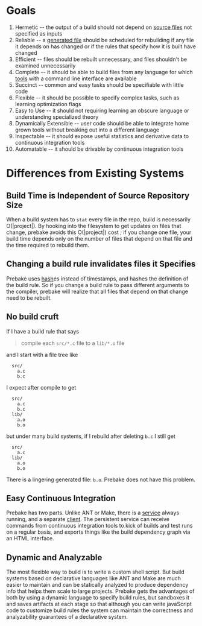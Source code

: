 # Goals #
  1. Hermetic -- the output of a build should not depend on [source files](SourceFile.md) not specified as inputs
  1. Reliable -- a [generated file](GeneratedFile.md) should be scheduled for rebuilding if any file it depends on has changed or if the rules that specify how it is built have changed
  1. Efficient -- files should be rebuilt unnecessary, and files shouldn't be examined unnecessarily
  1. Complete -- it should be able to build files from any language for which [tools](ExtTool.md) with a command line interface are available
  1. Succinct -- common and easy tasks should be specifiable with little code
  1. Flexible -- it should be possible to specify complex tasks, such as learning optimization flags
  1. Easy to Use -- it should not requiring learning an obscure language or understanding specialized theory
  1. Dynamically Extensible -- user code should be able to integrate home grown tools without breaking out into a different language
  1. Inspectable -- it should expose useful statistics and derivative data to continuous integration tools
  1. Automatable -- it should be drivable by continuous integration tools

# Differences from Existing Systems #
## Build Time is Independent of Source Repository Size ##
When a build system has to `stat` every file in the repo, build is necessarily O(|project|).
By hooking into the filesystem to get updates on files that change, prebake avoids this O(|project|) cost ; if you change one file, your build time depends only on the number of files that depend on that file and the time required to rebuild them.

## Changing a build rule invalidates files it Specifies ##
Prebake uses [hash](http://en.wikipedia.org/wiki/Hash_function)es instead of timestamps, and hashes the definition of the build rule.
So if you change a build rule to pass different arguments to the compiler, prebake will realize that all files that depend on that change need to be rebuilt.

## No build cruft ##
If I have a build rule that says

> compile each `src/*.c` file to a `lib/*.o` file

and I start with a file tree like
```
  src/
    a.c
    b.c
```
I expect after compile to get
```
  src/
    a.c
    b.c
  lib/
    a.o
    b.o
```
but under many build systems, if I rebuild after deleting `b.c` I still get
```
  src/
    a.c
  lib/
    a.o
    b.o
```
There is a lingering generated file: `b.o`.
Prebake does not have this problem.

## Easy Continuous Integration ##
Prebake has two parts.  Unlike ANT or Make, there is a [service](PreBakery.md) always running, and a separate [client](Bake.md).  The persistent service can receive commands from continuous integration tools to kick of builds and test runs on a regular basis, and exports things like the build dependency graph via an HTML interface.

## Dynamic and Analyzable ##
The most flexible way to build is to write a custom shell script.  But build systems based on declarative languages like ANT and Make are much easier to maintain and can be statically analyzed to produce dependency info that helps them scale to large projects.  Prebake gets the advantages of both by using a dynamic language to specify build rules, but sandboxes it and saves artifacts at each stage so that although you can write javaScript code to customize build rules the system can maintain the correctness and analyzability guarantees of a declarative system.